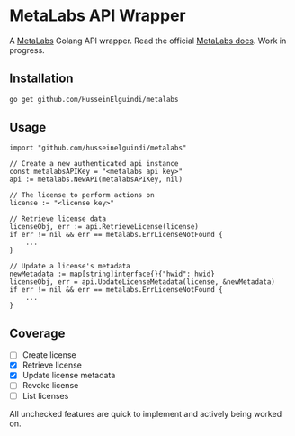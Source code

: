 # MetaLabs API Wrapper
A [MetaLabs](https://metalabs.io/) Golang API wrapper.
Read the official [MetaLabs docs](https://docs.metalabs.io/reference).
Work in progress.

## Installation
```bash
go get github.com/HusseinElguindi/metalabs
```

## Usage
```golang
import "github.com/husseinelguindi/metalabs"

// Create a new authenticated api instance
const metalabsAPIKey = "<metalabs api key>"
api := metalabs.NewAPI(metalabsAPIKey, nil)

// The license to perform actions on
license := "<license key>"

// Retrieve license data
licenseObj, err := api.RetrieveLicense(license)
if err != nil && err == metalabs.ErrLicenseNotFound {
    ...
}

// Update a license's metadata 
newMetadata := map[string]interface{}{"hwid": hwid}
licenseObj, err = api.UpdateLicenseMetadata(license, &newMetadata)
if err != nil && err == metalabs.ErrLicenseNotFound {
    ...
}
```

## Coverage
- [ ] Create license
- [x] Retrieve license
- [x] Update license metadata
- [ ] Revoke license
- [ ] List licenses

All unchecked features are quick to implement and actively being worked on.
